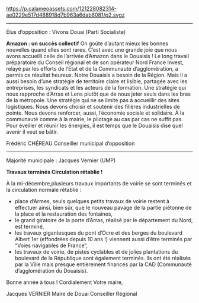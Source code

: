 https://p.calameoassets.com/121228082314-ae0229e517d488918d7b963a6dab6081/p2.svgz

---

Élus d’opposition : Vivons Douai (Parti Socialiste)

**Amazon : un succès collectif**
On goûte d’autant mieux les bonnes nouvelles quand elles sont rares. C’est avec une grande joie que nous avons accueilli celle de l’arrivée d’Amazon dans le Douaisis ! 
Le long travail préparatoire du Conseil régional et de son opérateur Nord France Invest, relayé par les efforts de l’Etat et de la Communauté d’agglomération, a permis ce résultat heureux.
Notre Douaisis a besoin de la Région. Mais il a aussi besoin d’une stratégie de territoire claire et lisible, partagée avec les entreprises, les syndicats et les acteurs de la formation. Une stratégie qui nous rapproche d’Arras et Lens plutôt que de nous jeter seuls dans les bras de la métropole. Une stratégie qui ne se limite pas à accueillir des sites logistiques. Nous devons choisir et soutenir des filières industrielles de pointe. Nous devons renforcer, aussi, l’économie sociale et solidaire.
À la communauté comme à la mairie, le pilotage au cas par cas ne suffit pas. Pour éveiller et réunir les énergies, il est temps que le Douaisis dise quel avenir il veut se bâtir.

Frédéric CHÉREAU
Conseiller municipal d’opposition

---

Majorité municipale : Jacques Vernier (UMP)

**Travaux terminés
Circulation rétablie !**

À la mi-décembre,plusieurs travaux importants de voirie se sont terminés et la circulation normale rétablie :
- place d’Armes, seuls quelques petits travaux de voirie restent à effectuer ainsi, bien sûr, que le nouveau pavage de la partie piétonne de la place et la restauration des fontaines,
- le grand giratoire de la porte d’Arras, réalisé par le département du Nord, est terminé,
- les travaux gigantesques du pont d’Ocre et des berges du boulevard Albert 1er (effondrées depuis 10 ans !) viennent aussi d’être terminés par “Voies navigables de France”,
- les travaux de voirie, de pistes cyclables et de jolies plantations du boulevard de la République sont également terminés. Ils ont été réalisés par la Ville mais presque entièrement financés par la CAD (Communauté d’agglomération du Douaisis).

Bonne année à tous !
Cordialement
Votre maire,

Jacques VERNIER
Maire de Douai
Conseiller Régional

